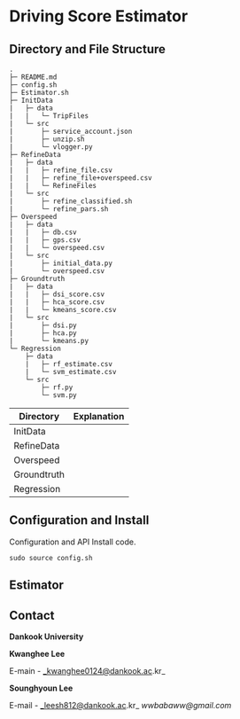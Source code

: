 # Driving Score Estimator

## Directory and File Structure

```
.
├─ README.md
├─ config.sh
├─ Estimator.sh
├─ InitData
|   ├─ data
|   |   └─ TripFiles
|   └─ src
|       ├─ service_account.json
|       ├─ unzip.sh
|       └─ vlogger.py
├─ RefineData
|   ├─ data
|   |   ├─ refine_file.csv
|   |   ├─ refine_file+overspeed.csv
|   |   └─ RefineFiles
|   └─ src
|       ├─ refine_classified.sh
|       └─ refine_pars.sh
├─ Overspeed
|   ├─ data
|   |   ├─ db.csv
|   |   ├─ gps.csv
|   |   └─ overspeed.csv
|   └─ src
|       ├─ initial_data.py
|       └─ overspeed.csv
├─ Groundtruth
|   ├─ data
|   |   ├─ dsi_score.csv
|   |   ├─ hca_score.csv
|   |   └─ kmeans_score.csv
|   └─ src
|       ├─ dsi.py
|       ├─ hca.py
|       └─ kmeans.py
└─ Regression
    ├─ data
    |   ├─ rf_estimate.csv
    |   └─ svm_estimate.csv
    └─ src
		├─ rf.py
        └─ svm.py
```
|Directory|Explanation|
|---------|-----------|
|InitData| |
|RefineData| |
|Overspeed| |
|Groundtruth| |
|Regression| |

## Configuration and Install

Configuration and API Install code.

    sudo source config.sh


## Estimator


## Contact
**Dankook University**

**Kwanghee Lee**

E-main - _kwanghee0124@dankook.ac.kr_

**Sounghyoun Lee**

E-mail - _leesh812@dankook.ac.kr_ _wwbabaww@gmail.com_

